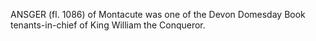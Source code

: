ANSGER (fl. 1086) of Montacute was one of the Devon Domesday Book tenants-in-chief of King William the Conqueror.

